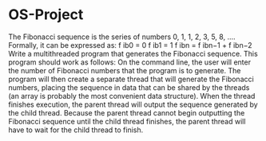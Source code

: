 # OS-Project
The Fibonacci sequence is the series of numbers 0, 1, 1, 2, 3, 5, 8, .... Formally, it can be
expressed as:
f ib0 = 0
f ib1 = 1
f ibn = f ibn−1 + f ibn−2
Write a multithreaded program that generates the Fibonacci sequence. This program should work
as follows: On the command line, the user will enter the number of Fibonacci numbers that the
program is to generate. The program will then create a separate thread that will generate the
Fibonacci numbers, placing the sequence in data that can be shared by the threads (an array is
probably the most convenient data structure). When the thread finishes execution, the parent
thread will output the sequence generated by the child thread. Because the
parent thread cannot begin outputting the Fibonacci sequence until the child thread finishes, the
parent thread will have to wait for the child thread to finish.
